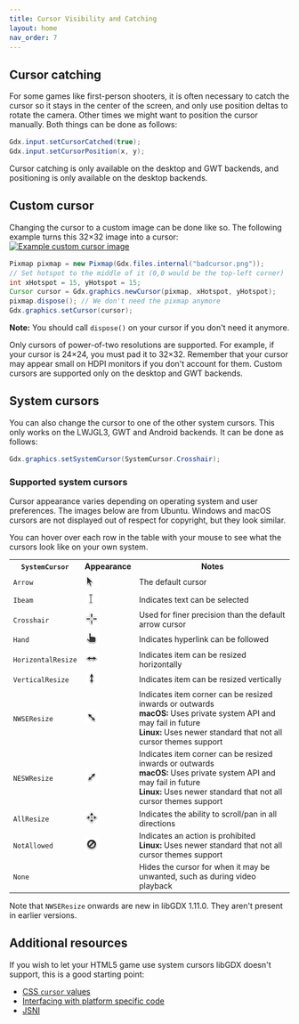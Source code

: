 ```yaml
---
title: Cursor Visibility and Catching
layout: home
nav_order: 7
---
```

## Cursor catching

For some games like first-person shooters, it is often necessary to catch the cursor so it stays in the center of the screen, and only use position deltas to rotate the camera. Other times we might want to position the cursor manually. Both things can be done as follows:

```java
Gdx.input.setCursorCatched(true);
Gdx.input.setCursorPosition(x, y);
```

Cursor catching is only available on the desktop and GWT backends, and positioning is only available on the desktop backends.

## Custom cursor

Changing the cursor to a custom image can be done like so. The following example turns this 32&times;32 image into a cursor: <a href="/assets/images/cursor-visibility-and-catching1.png?nomagnify" download="badcursor">![Example custom cursor image](/assets/wiki/images/cursor-visibility-and-catching1.png)</a>

```java
Pixmap pixmap = new Pixmap(Gdx.files.internal("badcursor.png"));
// Set hotspot to the middle of it (0,0 would be the top-left corner)
int xHotspot = 15, yHotspot = 15;
Cursor cursor = Gdx.graphics.newCursor(pixmap, xHotspot, yHotspot);
pixmap.dispose(); // We don't need the pixmap anymore
Gdx.graphics.setCursor(cursor);
```

**Note:** You should call `dispose()` on your cursor if you don't need it anymore.

Only cursors of power-of-two resolutions are supported. For example, if your cursor is 24&times;24, you must pad it to 32&times;32. Remember that your cursor may appear small on HDPI monitors if you don't account for them. Custom cursors are supported only on the desktop and GWT backends.

## System cursors

You can also change the cursor to one of the other system cursors. This only works on the LWJGL3, GWT and Android backends.
It can be done as follows:
```java
Gdx.graphics.setSystemCursor(SystemCursor.Crosshair);
```

### Supported system cursors

Cursor appearance varies depending on operating system and user preferences. The images below are from Ubuntu. Windows and macOS cursors are not displayed out of respect for copyright, but they look similar.

You can hover over each row in the table with your mouse to see what the cursors look like on your own system.

<table>
	<tr>
		<th><code>SystemCursor</code></th>
		<th>Appearance</th>
		<th>Notes</th>
	</tr>
	<tr style="cursor: default">
		<td><code>Arrow</code></td>
		<td><img alt="default cursor" src="/assets/images/cursor-visibility-and-catching2.png" width="24" height="24"></td>
		<td>The default cursor</td>
	</tr>
	<tr style="cursor: text">
		<td><code>Ibeam</code></td>
		<td><img alt="text cursor" src="/assets/images/cursor-visibility-and-catching3.png" width="24" height="24"></td>
		<td>Indicates text can be selected</td>
	</tr>
	<tr style="cursor: crosshair">
		<td><code>Crosshair</code></td>
		<td><img alt="crosshair cursor" src="/assets/images/cursor-visibility-and-catching4.png" width="24" height="24"></td>
		<td>Used for finer precision than the default arrow cursor</td>
	</tr>
	<tr style="cursor: pointer">
		<td><code>Hand</code></td>
		<td><img alt="pointer cursor" src="/assets/images/cursor-visibility-and-catching5.png" width="24" height="24"></td>
		<td>Indicates hyperlink can be followed</td>
	</tr>
	<tr style="cursor: col-resize">
		<td><code>HorizontalResize</code></td>
		<td><img alt="ew-resize cursor" src="/assets/images/cursor-visibility-and-catching6.png" width="24" height="24"></td>
		<td>Indicates item can be resized horizontally</td>
	</tr>
	<tr style="cursor: row-resize">
		<td><code>VerticalResize</code></td>
		<td><img alt="ns-resize cursor" src="/assets/images/cursor-visibility-and-catching7.png" width="24" height="24"></td>
		<td>Indicates item can be resized vertically</td>
	</tr>
	<tr style="cursor: nwse-resize">
		<td><code>NWSEResize</code></td>
		<td><img alt="nwse-resize cursor" src="/assets/images/cursor-visibility-and-catching8.png" width="24" height="24"></td>
		<td>Indicates item corner can be resized inwards or outwards<br>
		<strong>macOS:</strong> Uses private system API and may fail in future<br>
		<strong>Linux:</strong> Uses newer standard that not all cursor themes support</td>
	</tr>
	<tr style="cursor: nesw-resize">
		<td><code>NESWResize</code></td>
		<td><img alt="nesw-resize cursor" src="/assets/images/cursor-visibility-and-catching9.png" width="24" height="24"></td>
		<td>Indicates item corner can be resized inwards or outwards<br>
		<strong>macOS:</strong> Uses private system API and may fail in future<br>
		<strong>Linux:</strong> Uses newer standard that not all cursor themes support</td>
	</tr>
	<tr style="cursor: move">
		<td><code>AllResize</code></td>
		<td><img alt="move cursor" src="/assets/images/cursor-visibility-and-catching10.png" width="24" height="24"></td>
		<td>Indicates the ability to scroll/pan in all directions</td>
	</tr>
	<tr style="cursor: not-allowed">
		<td><code>NotAllowed</code></td>
		<td><img alt="not-allowed cursor" src="/assets/images/cursor-visibility-and-catching11.png" width="24" height="24"></td>
		<td>Indicates an action is prohibited<br>
		<strong>Linux:</strong> Uses newer standard that not all cursor themes support</td>
	</tr>
	<tr style="cursor: none">
		<td><code>None</code></td>
		<td><div style="width: 24px; height: 24px"></div></td>
		<td>Hides the cursor for when it may be unwanted, such as during video playback</td>
	</tr>
</table>

Note that `NWSEResize` onwards are new in libGDX 1.11.0. They aren't present in earlier versions.

## Additional resources

If you wish to let your HTML5 game use system cursors libGDX doesn't support, this is a good starting point:

* [CSS `cursor` values](https://developer.mozilla.org/en-US/docs/Web/CSS/cursor#values)
* [Interfacing with platform specific code](https://libgdx.com/wiki/app/interfacing-with-platform-specific-code)
* [JSNI](http://www.gwtproject.org/doc/latest/DevGuideCodingBasicsJSNI.html)